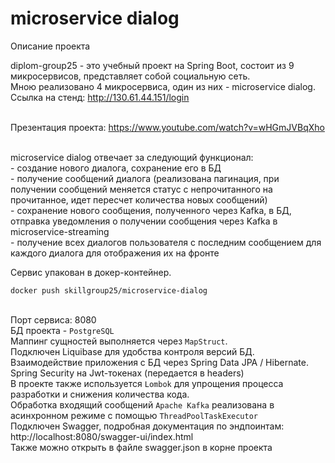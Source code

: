 # microservice dialog
Описание проекта

diplom-group25 - это учебный проект на Spring Boot, состоит из 9 микросервисов, представляет собой социальную сеть.
<br> Мною реализовано 4 микросервиса, один из них - microservice dialog.
<br> Ссылка на стенд: http://130.61.44.151/login

<br> Презентация проекта: https://www.youtube.com/watch?v=wHGmJVBqXho

<br> microservice dialog отвечает за следующий функционал:
<br> - создание нового диалога, сохранение его в БД
<br> - получение сообщений диалога (реализована пагинация, при получении сообщений меняется статус с непрочитанного на прочитанное, идет пересчет количества новых сообщений)
<br> - сохранение нового сообщения, полученного через Kafka, в БД, отправка уведомления о получении сообщения через Kafka в microservice-streaming
<br> - получение всех диалогов пользователя с последним сообщением для каждого диалога для отображения их на фронте

Сервис упакован в докер-контейнер.

```
docker push skillgroup25/microservice-dialog
```

<br>Порт сервиса: 8080
<br>БД проекта - `PostgreSQL`
<br>Маппинг сущностей выполняется через `MapStruct`.
<br>Подключен Liquibase для удобства контроля версий БД.
<br>Взаимодействие приложения с БД через Spring Data JPA / Hibernate.
<br>Spring Security на Jwt-токенах (передается в headers)
<br>В проекте также используется `Lombok` для упрощения процесса разработки и снижения количества кода.
<br>Обработка входящий сообщений `Apache Kafka` реализована в асинхронном режиме с помощью `ThreadPoolTaskExecutor`
<br>Подключен Swagger, подробная документация по эндпоинтам: http://localhost:8080/swagger-ui/index.html
<br>Также можно открыть в файле swagger.json в корне проекта

